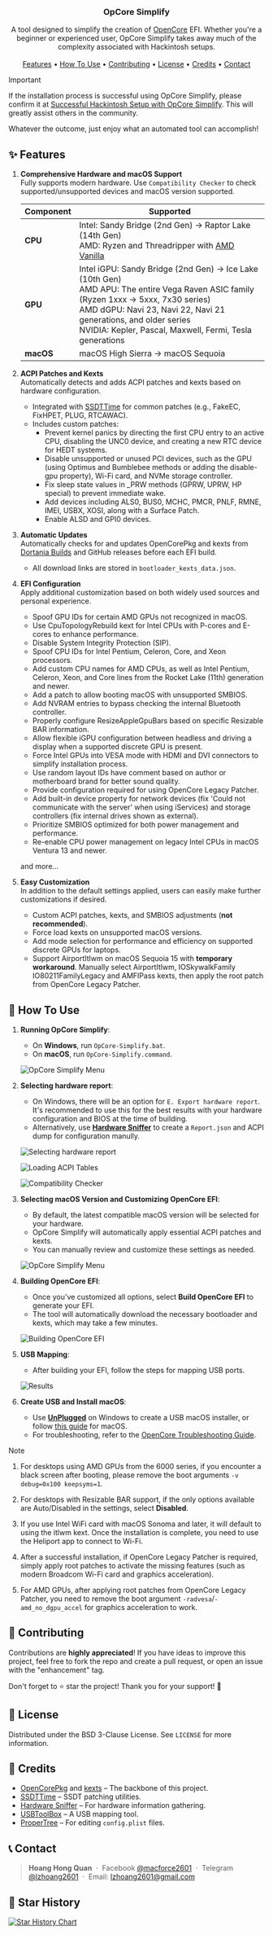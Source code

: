<br/>
<div align="center">
  <h3 align="center">OpCore Simplify</h3>

  <p align="center">
    A tool designed to simplify the creation of <a href="https://github.com/acidanthera/OpenCorePkg">OpenCore</a> EFI. Whether you're a beginner or experienced user, OpCore Simplify takes away much of the complexity associated with Hackintosh setups.
    <br />
    <br />
    <a href="#-features">Features</a> •
    <a href="#-how-to-use">How To Use</a> •
    <a href="#-contributing">Contributing</a> •
    <a href="#-license">License</a> •
    <a href="#-credits">Credits</a> •
    <a href="#-contact">Contact</a>
  </p>
</div>

> [!IMPORTANT]
> If the installation process is successful using OpCore Simplify, please confirm it at [Successful Hackintosh Setup with OpCore Simplify](https://github.com/lzhoang2801/OpCore-Simplify/discussions/23). 
> This will greatly assist others in the community.
>
> Whatever the outcome, just enjoy what an automated tool can accomplish!

## ✨ **Features**

1. **Comprehensive Hardware and macOS Support**  
   Fully supports modern hardware. Use `Compatibility Checker` to check supported/unsupported devices and macOS version supported.

   | **Component**  | **Supported**                                                                                       |
   |----------------|-----------------------------------------------------------------------------------------------------|
   | **CPU**        | Intel: Sandy Bridge (2nd Gen) → Raptor Lake (14th Gen) <br> AMD: Ryzen and Threadripper with [AMD Vanilla](https://github.com/AMD-OSX/AMD_Vanilla) |
   | **GPU**        | Intel iGPU: Sandy Bridge (2nd Gen) → Ice Lake (10th Gen) <br> AMD APU: The entire Vega Raven ASIC family (Ryzen 1xxx → 5xxx, 7x30 series) <br> AMD dGPU: Navi 23, Navi 22, Navi 21 generations, and older series <br> NVIDIA: Kepler, Pascal, Maxwell, Fermi, Tesla generations |
   | **macOS**      | macOS High Sierra → macOS Sequoia |

2. **ACPI Patches and Kexts**  
   Automatically detects and adds ACPI patches and kexts based on hardware configuration.
   
   - Integrated with [SSDTTime](https://github.com/corpnewt/SSDTTime) for common patches (e.g., FakeEC, FixHPET, PLUG, RTCAWAC).
   - Includes custom patches:
      - Prevent kernel panics by directing the first CPU entry to an active CPU, disabling the UNC0 device, and creating a new RTC device for HEDT systems.
      - Disable unsupported or unused PCI devices, such as the GPU (using Optimus and Bumblebee methods or adding the disable-gpu property), Wi-Fi card, and NVMe storage controller.
      - Fix sleep state values in _PRW methods (GPRW, UPRW, HP special) to prevent immediate wake.
      - Add devices including ALS0, BUS0, MCHC, PMCR, PNLF, RMNE, IMEI, USBX, XOSI, along with a Surface Patch.
      - Enable ALSD and GPI0 devices.

3. **Automatic Updates**  
    Automatically checks for and updates OpenCorePkg and kexts from [Dortania Builds](https://dortania.github.io/builds/) and GitHub releases before each EFI build.

   - All download links are stored in `bootloader_kexts_data.json`.
            
4. **EFI Configuration**  
   Apply additional customization based on both widely used sources and personal experience.

   - Spoof GPU IDs for certain AMD GPUs not recognized in macOS.
   - Use CpuTopologyRebuild kext for Intel CPUs with P-cores and E-cores to enhance performance.
   - Disable System Integrity Protection (SIP).
   - Spoof CPU IDs for Intel Pentium, Celeron, Core, and Xeon processors.
   - Add custom CPU names for AMD CPUs, as well as Intel Pentium, Celeron, Xeon, and Core lines from the Rocket Lake (11th) generation and newer.
   - Add a patch to allow booting macOS with unsupported SMBIOS.
   - Add NVRAM entries to bypass checking the internal Bluetooth controller.
   - Properly configure ResizeAppleGpuBars based on specific Resizable BAR information.
   - Allow flexible iGPU configuration between headless and driving a display when a supported discrete GPU is present.
   - Force Intel GPUs into VESA mode with HDMI and DVI connectors to simplify installation process.
   - Use random layout IDs have comment based on author or motherboard brand for better sound quality.
   - Provide configuration required for using OpenCore Legacy Patcher.
   - Add built-in device property for network devices (fix 'Could not communicate with the server' when using iServices) and storage controllers (fix internal drives shown as external).
   - Prioritize SMBIOS optimized for both power management and performance.
   - Re-enable CPU power management on legacy Intel CPUs in macOS Ventura 13 and newer.

   and more...

5. **Easy Customization**  
   In addition to the default settings applied, users can easily make further customizations if desired.

   - Custom ACPI patches, kexts, and SMBIOS adjustments (**not recommended**).
   - Force load kexts on unsupported macOS versions.
   - Add mode selection for performance and efficiency on supported discrete GPUs for laptops.
   - Support AirportItlwm on macOS Sequoia 15 with **temporary workaround**. Manually select AirportItlwm, IOSkywalkFamily IO80211FamilyLegacy and AMFIPass kexts, then apply the root patch from OpenCore Legacy Patcher.

## 🚀 **How To Use**

1. **Running OpCore Simplify**:
   - On **Windows**, run `OpCore-Simplify.bat`.
   - On **macOS**, run `OpCore-Simplify.command`.

   ![OpCore Simplify Menu](https://i.imgur.com/vTr1V9D.png)

2. **Selecting hardware report**:
   - On Windows, there will be an option for `E. Export hardware report`. It's recommended to use this for the best results with your hardware configuration and BIOS at the time of building.
   - Alternatively, use [**Hardware Sniffer**](https://github.com/lzhoang2801/Hardware-Sniffer) to create a `Report.json` and ACPI dump for configuration manully.

   ![Selecting hardware report](https://i.imgur.com/MbRmIGJ.png)

   ![Loading ACPI Tables](https://i.imgur.com/SbL6N6v.png)

   ![Compatibility Checker](https://i.imgur.com/kuDGMmp.png)

3. **Selecting macOS Version and Customizing OpenCore EFI**:
   - By default, the latest compatible macOS version will be selected for your hardware.
   - OpCore Simplify will automatically apply essential ACPI patches and kexts. 
   - You can manually review and customize these settings as needed.

   ![OpCore Simplify Menu](https://i.imgur.com/TSk9ejy.png)

4. **Building OpenCore EFI**:
   - Once you've customized all options, select **Build OpenCore EFI** to generate your EFI.
   - The tool will automatically download the necessary bootloader and kexts, which may take a few minutes.

   ![Building OpenCore EFI](https://i.imgur.com/deyj5de.png)

5. **USB Mapping**:
   - After building your EFI, follow the steps for mapping USB ports.

   ![Results](https://i.imgur.com/MIPigPF.png)

6. **Create USB and Install macOS**: 
   - Use [**UnPlugged**](https://github.com/corpnewt/UnPlugged) on Windows to create a USB macOS installer, or follow [this guide](https://dortania.github.io/OpenCore-Install-Guide/installer-guide/mac-install.html) for macOS.
   - For troubleshooting, refer to the [OpenCore Troubleshooting Guide](https://dortania.github.io/OpenCore-Install-Guide/troubleshooting/troubleshooting.html).

> [!NOTE]
> 1. For desktops using AMD GPUs from the 6000 series, if you encounter a black screen after booting, please remove the boot arguments `-v debug=0x100 keepsyms=1`.
>
> 2. For desktops with Resizable BAR support, if the only options available are Auto/Disabled in the settings, select **Disabled**.
>
> 3. If you use Intel WiFi card with macOS Sonoma and later, it will default to using the itlwm kext. Once the installation is complete, you need to use the Heliport app to connect to Wi-Fi.
>
> 4. After a successful installation, if OpenCore Legacy Patcher is required, simply apply root patches to activate the missing features (such as modern Broadcom Wi-Fi card and graphics acceleration).
> 
> 5. For AMD GPUs, after applying root patches from OpenCore Legacy Patcher, you need to remove the boot argument `-radvesa`/`-amd_no_dgpu_accel` for graphics acceleration to work.

## 🤝 **Contributing**

Contributions are **highly appreciated**! If you have ideas to improve this project, feel free to fork the repo and create a pull request, or open an issue with the "enhancement" tag.

Don't forget to ⭐ star the project! Thank you for your support! 🌟

## 📜 **License**

Distributed under the BSD 3-Clause License. See `LICENSE` for more information.

## 🙌 **Credits**

- [OpenCorePkg](https://github.com/acidanthera/OpenCorePkg) and [kexts](https://github.com/lzhoang2801/OpCore-Simplify/blob/main/Scripts/datasets/kext_data.py) – The backbone of this project.
- [SSDTTime](https://github.com/corpnewt/SSDTTime) – SSDT patching utilities.
- [Hardware Sniffer](https://github.com/lzhoang2801/Hardware-Sniffer) – For hardware information gathering.
- [USBToolBox](https://github.com/USBToolBox/tool) – A USB mapping tool.
- [ProperTree](https://github.com/corpnewt/ProperTree) – For editing `config.plist` files.

## 📞 **Contact**

> **Hoang Hong Quan** &nbsp;&middot;&nbsp; 
> Facebook [@macforce2601](https://facebook.com/macforce2601) &nbsp;&middot;&nbsp;
> Telegram [@lzhoang2601](https://t.me/lzhoang2601) &nbsp;&middot;&nbsp;
> Email: lzhoang2601@gmail.com

## 🌟 **Star History**

[![Star History Chart](https://api.star-history.com/svg?repos=lzhoang2801/OpCore-Simplify&type=Date)](https://star-history.com/#lzhoang2801/OpCore-Simplify&Date)
